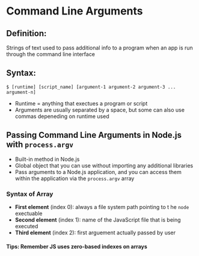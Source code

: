 # Command Line Arguments

## Definition:
Strings of text used to pass additional info to a program when an app is run through the command line interface

## Syntax:
`$ [runtime] [script_name] [argument-1 argument-2 argument-3 ... argument-n]`
* Runtime = anything that exectues a program or script
* Arguments are usually separated by a space, but some can also use commas depeneding on runtime used

## Passing Command Line Arguments in Node.js with `process.argv`
* Built-in method in Node.js
* Global object that you can use without importing any additional libraries
* Pass arguments to a Node.js application, and you can access them within the application via the `process.argv` array

### Syntax of Array
* **First element** (index 0): always a file system path pointing to t he `node` exectuable
* **Second element** (index 1): name of the JavaScript file that is being executed
* **Third element** (index 2): first arguement actually passed by user

#### Tips: Remember JS uses zero-based indexes on arrays